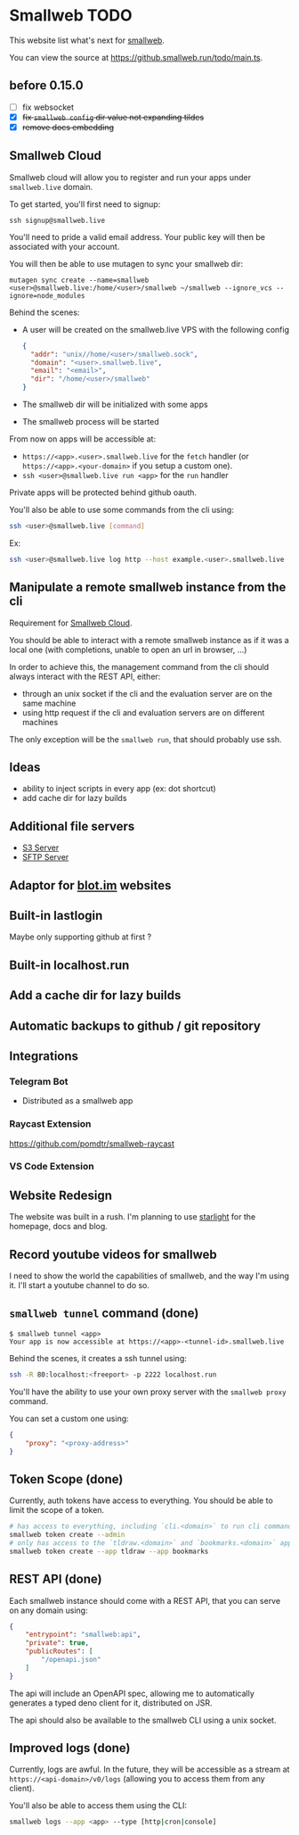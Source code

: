 # Smallweb TODO

This website list what's next for [smallweb](https://smallweb.run).

You can view the source at <https://github.smallweb.run/todo/main.ts>.

## before 0.15.0


- [ ] fix websocket
- [x] ~~fix `smallweb config` dir value not expanding tildes~~
- [x] ~~remove docs embedding~~

## Smallweb Cloud

Smallweb cloud will allow you to register and run your apps under `smallweb.live` domain.

To get started, you'll first need to signup:

```ssh
ssh signup@smallweb.live
```

You'll need to pride a valid email address. Your public key will then be associated with your account.

You will then be able to use mutagen to sync your smallweb dir:

```ssh
mutagen sync create --name=smallweb <user>@smallweb.live:/home/<user>/smallweb ~/smallweb --ignore_vcs --ignore=node_modules
```

Behind the scenes:

- A user will be created on the smallweb.live VPS with the following config

  ```json
  {
    "addr": "unix//home/<user>/smallweb.sock",
    "domain": "<user>.smallweb.live",
    "email": "<email>",
    "dir": "/home/<user>/smallweb"
  }
  ```

- The smallweb dir will be initialized with some apps
- The smallweb process will be started

From now on apps will be accessible at:

- `https://<app>.<user>.smallweb.live` for the `fetch` handler (or `https://<app>.<your-domain>` if you setup a custom one).
- `ssh <user>@smallweb.live run <app>` for the `run` handler

Private apps will be protected behind github oauth.

You'll also be able to use some commands from the cli using:

```sh
ssh <user>@smallweb.live [command]
```

Ex:

```sh
ssh <user>@smallweb.live log http --host example.<user>.smallweb.live
```

## Manipulate a remote smallweb instance from the cli

Requirement for [Smallweb Cloud](#smallweb-cloud).

You should be able to interact with a remote smallweb instance as if it was a local one (with completions, unable to open an url in browser, ...)

In order to achieve this, the management command from the cli should always interact with the REST API, either:

- through an unix socket if the cli and the evaluation server are on the same machine
- using http request if the cli and evaluation servers are on different machines

The only exception will be the `smallweb run`, that should probably use ssh.

## Ideas

- ability to inject scripts in every app (ex: dot shortcut)
- add cache dir for lazy builds

## Additional file servers

- [S3 Server](https://github.com/johannesboyne/gofakes3)
- [SFTP Server](https://github.com/pkg/sftp)

## Adaptor for [blot.im](https://blot.im) websites

## Built-in lastlogin

Maybe only supporting github at first ?

## Built-in localhost.run

## Add a cache dir for lazy builds

## Automatic backups to github / git repository

## Integrations

### Telegram Bot

- Distributed as a smallweb app

### Raycast Extension

https://github.com/pomdtr/smallweb-raycast


### VS Code Extension

## Website Redesign

The website was built in a rush. I'm planning to use [starlight](https://starlight.astro.build/) for the homepage, docs and blog.

## Record youtube videos for smallweb

I need to show the world the capabilities of smallweb, and the way I'm using it. I'll start a youtube channel to do so.

## `smallweb tunnel` command (done)

```console
$ smallweb tunnel <app>
Your app is now accessible at https://<app>-<tunnel-id>.smallweb.live
```

Behind the scenes, it creates a ssh tunnel using:

```sh
ssh -R 80:localhost:<freeport> -p 2222 localhost.run
```

You'll have the ability to use your own proxy server with the `smallweb proxy` command.

You can set a custom one using:

```json
{
    "proxy": "<proxy-address>"
}
```

## Token Scope (done)

Currently, auth tokens have access to everything. You should be able to limit the scope of a token.

```sh
# has access to everything, including `cli.<domain>` to run cli commands.
smallweb token create --admin
# only has access to the `tldraw.<domain>` and `bookmarks.<domain>` apps.
smallweb token create --app tldraw --app bookmarks
```

## REST API (done)

Each smallweb instance should come with a REST API, that you can serve on any domain using:

```json
{
    "entrypoint": "smallweb:api",
    "private": true,
    "publicRoutes": [
        "/openapi.json"
    ]
}
```

The api will include an OpenAPI spec, allowing me to automatically generates a typed deno client for it, distributed on JSR.

The api should also be available to the smallweb CLI using a unix socket.

## Improved logs (done)

Currently, logs are awful. In the future, they will be accessible as a stream at` https://<api-domain>/v0/logs` (allowing you to access them from any client).

You'll also be able to access them using the CLI:

```sh
smallweb logs --app <app> --type [http|cron|console]
```
